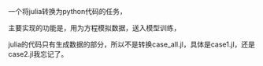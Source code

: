 一个将julia转换为python代码的任务，

主要实现的功能是，用为方程模拟数据，送入模型训练，

julia的代码只有生成数据的部分，所以不是转换case_all.jl，具体是case1.jl，还是case2.jl我忘记了。



